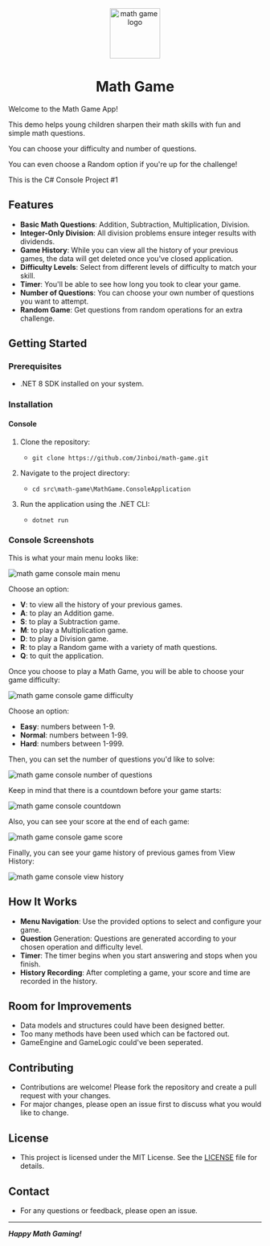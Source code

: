 <div align="center">

<img src="./img/mathGameLogo.png" alt="math game logo" width="100px" />
<h1> Math Game</h1>

</div>

Welcome to the Math Game App!

This demo helps young children sharpen their math skills with fun and simple math questions.  

You can choose your difficulty and number of questions. 

You can even choose a Random option if you're up for the challenge!

This is the C# Console Project #1

## Features

- **Basic Math Questions**: Addition, Subtraction, Multiplication, Division.
- **Integer-Only Division**: All division problems ensure integer results with dividends.
- **Game History**: While you can view all the history of your previous games, the data will get deleted once you've closed application.
- **Difficulty Levels**: Select from different levels of difficulty to match your skill.
- **Timer**: You'll be able to see how long you took to clear your game.
- **Number of Questions**: You can choose your own number of questions you want to attempt.
- **Random Game**: Get questions from random operations for an extra challenge.

## Getting Started

### Prerequisites

- .NET 8 SDK installed on your system.

### Installation

#### Console

1. Clone the repository:
	- `git clone https://github.com/Jinboi/math-game.git`

2. Navigate to the project directory:
	- `cd src\math-game\MathGame.ConsoleApplication`

3. Run the application using the .NET CLI:
	- `dotnet run`

### Console Screenshots

This is what your main menu looks like:

![math game console main menu](./img/mathGameMainMenu.PNG)

Choose an option:
- **V**: to view all the history of your previous games.
- **A**: to play an Addition game.
- **S**: to play a Subtraction game.
- **M**: to play a Multiplication game.
- **D**: to play a Division game.
- **R**: to play a Random game with a variety of math questions.
- **Q**: to quit the application.

Once you choose to play a Math Game, you will be able to choose your game difficulty:

![math game console game difficulty](./img/mathGameGameDifficulty.PNG)

Choose an option:
- **Easy**: numbers between 1-9.
- **Normal**: numbers between 1-99.
- **Hard**: numbers between 1-999.

Then, you can set the number of questions you'd like to solve:

![math game console number of questions](./img/mathGameNumberOfQuestions.PNG)

Keep in mind that there is a countdown before your game starts:

![math game console countdown](./img/mathGameCountDown.PNG)

Also, you can see your score at the end of each game:

![math game console game score](./img/mathGameScore.PNG)

Finally, you can see your game history of previous games from View History:

![math game console view history](./img/mathGameViewHistory.PNG)

## How It Works

- **Menu Navigation**: Use the provided options to select and configure your game.
- **Question** Generation: Questions are generated according to your chosen operation and difficulty level.
- **Timer**: The timer begins when you start answering and stops when you finish.
- **History Recording**: After completing a game, your score and time are recorded in the history.

## Room for Improvements

- Data models and structures could have been designed better. 
- Too many methods have been used which can be factored out.
- GameEngine and GameLogic could've been seperated.

## Contributing

- Contributions are welcome! Please fork the repository and create a pull request with your changes. 
- For major changes, please open an issue first to discuss what you would like to change.

## License

- This project is licensed under the MIT License. See the [LICENSE](./LICENSE) file for details.

## Contact

- For any questions or feedback, please open an issue.

---
***Happy Math Gaming!***